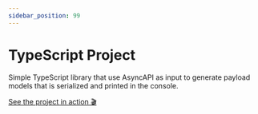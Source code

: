 ```yaml
---
sidebar_position: 99
---
```


# TypeScript Project

Simple TypeScript library that use AsyncAPI as input to generate payload models that is serialized and printed in the console.

[See the project in action 🎬](https://github.com/the-codegen-project/cli/tree/main/examples/typescript-library)